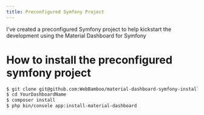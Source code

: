 ```yaml
---
title: Preconfigured Symfony Project
---
```


I've created a preconfigured Symfony project to help kickstart the development using the Material Dashboard for Symfony
# How to install the preconfigured symfony project
```sh
$ git clone git@github.com:WebBamboo/material-dashboard-symfony-installed.git YourDashboardName
$ cd YourDashboardName
$ composer install
$ php bin/console app:install-material-dashboard
```